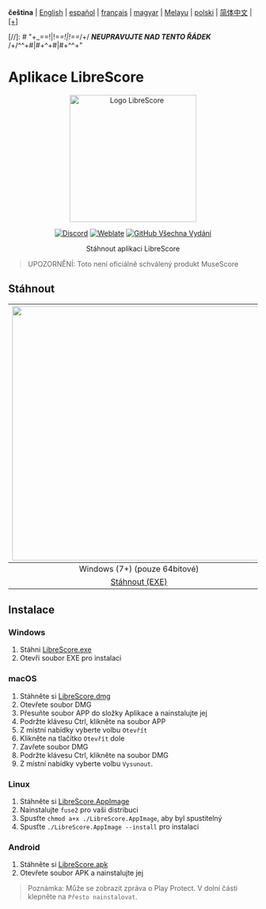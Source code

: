 <div dir="ltr" align="left">

‎**čeština** | ‎[English](/docs/en/README.md) | ‎[español](/docs/es/LÉAME.md) | ‎[français](/docs/fr/LISEZMOI.md) | ‎[magyar](/docs/hu/OLVASSAEL.md) | ‎[Melayu](/docs/ms/BACASAYA.md) | ‎[polski](/docs/pl/PRZECZYTAJMNIE.md) | ‎[简体中文](/docs/zh-Hans/自述文件.md) | ‎[[+]](https://librescore.ddns.net/projects/librescore/docs)

[//]: # "\+\_==!|!=_=!|!==_/+/ ***NEUPRAVUJTE NAD TENTO ŘÁDEK*** /+/^^+#|#+^+#|#+^^\+\"

# Aplikace LibreScore

<div align="center">

<img src="https://github.com/LibreScore/dl-musescore/raw/master/images/logo.png" width="256" alt="Logo LibreScore">

[![Discord](https://img.shields.io/discord/774491656643674122?color=5865F2&label=&labelColor=555555&logo=discord&logoColor=FFFFFF)](https://discord.gg/DKu7cUZ4XQ) [![Weblate](https://librescore.ddns.net/widgets/librescore/-/app-librescore/svg-badge.svg)](https://librescore.ddns.net/engage/librescore) [![GitHub Všechna Vydání](https://img.shields.io/github/downloads/LibreScore/app-librescore/total.svg?label=Stahování)](https://github.com/LibreScore/app-librescore/releases/latest)

Stáhnout aplikaci LibreScore

</div>

> UPOZORNĚNÍ: Toto není oficiálně schválený produkt MuseScore

## Stáhnout

| <img src="https://upload.wikimedia.org/wikipedia/commons/e/e2/Windows_logo_and_wordmark_-_2021.svg" width="512"> | <img src="https://upload.wikimedia.org/wikipedia/commons/2/21/MacOS_wordmark_%282017%29.svg" width="512"> |               <img src="https://upload.wikimedia.org/wikipedia/commons/3/35/Tux.svg" width="512">                |   <img src="https://upload.wikimedia.org/wikipedia/commons/3/31/Android_robot_head.svg" width="512">   |
| :--------------------------------------------------------------------------------------------------------------: | :-------------------------------------------------------------------------------------------------------: | :--------------------------------------------------------------------------------------------------------------: | :----------------------------------------------------------------------------------------------------: |
|                                            Windows (7+) (pouze 64bitové)                                            |                                        macOS (10.11+) (Rosetta 2)                                         |                                               Linux (pouze 64bitové)                                                |                                             Android (6.0+)                                             |
|      [Stáhnout (EXE)](https://github.com/LibreScore/app-librescore/releases/latest/download/LibreScore.exe)      |  [Stáhnout (DMG)](https://github.com/LibreScore/app-librescore/releases/latest/download/LibreScore.dmg)   | [Stáhnout (AppImage)](https://github.com/LibreScore/app-librescore/releases/latest/download/LibreScore.AppImage) | [Stáhnout (APK)](https://github.com/LibreScore/app-librescore/releases/latest/download/LibreScore.apk) |

## Instalace

### Windows

1. Stáhni [LibreScore.exe](https://github.com/LibreScore/app-librescore/releases/latest/download/LibreScore.exe)
2. Otevři soubor EXE pro instalaci

### macOS

1. Stáhněte si [LibreScore.dmg](https://github.com/LibreScore/app-librescore/releases/latest/download/LibreScore.dmg)
2. Otevřete soubor DMG
3. Přesuňte soubor APP do složky Aplikace a nainstalujte jej
4. Podržte klávesu Ctrl, klikněte na soubor APP
5. Z místní nabídky vyberte volbu `Otevřít`
6. Klikněte na tlačítko `Otevřít` dole
7. Zavřete soubor DMG
8. Podržte klávesu Ctrl, klikněte na soubor DMG
9. Z místní nabídky vyberte volbu `Vysunout`.

### Linux

1. Stáhněte si [LibreScore.AppImage](https://github.com/LibreScore/app-librescore/releases/latest/download/LibreScore.AppImage)
2. Nainstalujte `fuse2` pro vaši distribuci
3. Spusťte `chmod a+x ./LibreScore.AppImage`, aby byl spustitelný
4. Spusťte `./LibreScore.AppImage --install` pro instalaci

### Android

1. Stáhněte si [LibreScore.apk](https://github.com/LibreScore/app-librescore/releases/latest/download/LibreScore.apk)
2. Otevřete soubor APK a nainstalujte jej

> Poznámka: Může se zobrazit zpráva o Play Protect. V dolní části klepněte na `Přesto nainstalovat`.

</div>
